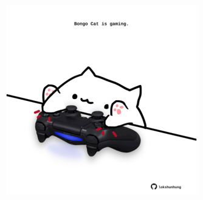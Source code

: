 <!-- built at 26/11/2021, 04:03:04 UTC -->
<p align="center">
  <img width="500" height="500" src="./ReadmeImage.svg">
</p>
